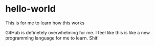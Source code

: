 # hello-world
This is for me to learn how this works

GitHub is definetely overwhelming for me. I feel like this is like a new programming
language for me to learn. Shit!
